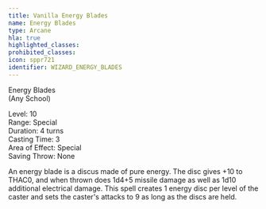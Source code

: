 ```yaml
---
title: Vanilla Energy Blades
name: Energy Blades
type: Arcane
hla: true
highlighted_classes: 
prohibited_classes: 
icon: sppr721
identifier: WIZARD_ENERGY_BLADES
---
```

Energy Blades  
(Any School)  
  
Level: 10  
Range: Special  
Duration: 4 turns  
Casting Time: 3  
Area of Effect: Special  
Saving Throw: None  
  
An energy blade is a discus made of pure energy. The disc gives +10 to THAC0, and when thrown does 1d4+5 missile damage as well as 1d10 additional electrical damage. This spell creates 1 energy disc per level of the caster and sets the caster's attacks to 9 as long as the discs are held.  
